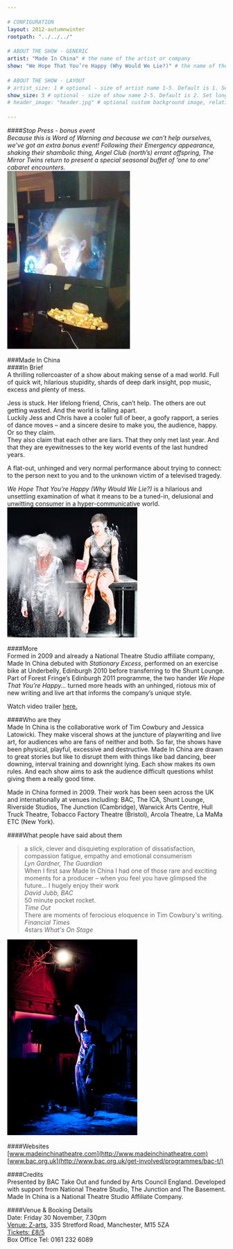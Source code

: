 ```yaml
---

# CONFIGURATION
layout: 2012-autumnwinter
rootpath: "../../../"

# ABOUT THE SHOW - GENERIC
artist: "Made In China" # the name of the artist or company
show: "We Hope That You’re Happy (Why Would We Lie?)" # the name of the show

# ABOUT THE SHOW - LAYOUT
# artist_size: 1 # optional - size of artist name 1-5. Default is 1. Set longer names to lower values
show_size: 3 # optional - size of show name 2-5. Default is 2. Set longer names to lower values
# header_image: "header.jpg" # optional custom background image, relative to current page

---
```


####*Stop Press - bonus event*    
*Because this is Word of Warning and because we can't help ourselves, we've got an extra bonus event!  Following their Emergency appearance, shaking their shambolic thing, Angel Club (north’s) errant offspring, The Mirror Twins return to present a special seasonal buffet of ‘one to one’ cabaret encounters.*    
![Mirror Twins](ACN1.jpg) 
  
###Made In China    
####In Brief    
A thrilling rollercoaster of a show about making sense of a mad world. Full of quick wit, hilarious stupidity, shards of deep dark insight, pop music, excess and plenty of mess.           

Jess is stuck. Her lifelong friend, Chris, can’t help. The others are out getting wasted. And the world is falling apart.          
Luckily Jess and Chris have a cooler full of beer, a goofy rapport, a series of dance moves – and a sincere desire to make you, the audience, happy.            
Or so they claim.           
They also claim that each other are liars. That they only met last year. And that they are eyewitnesses to the key world events of the last hundred years.                          

A flat-out, unhinged and very normal performance about trying to connect: to the person next to you and to the unknown victim of a televised tragedy.        

*We Hope That You’re Happy (Why Would We Lie?)* is a hilarious and unsettling examination of what it means to be a tuned-in, delusional and unwitting consumer in a hyper-communicative world.    
![We Hope That You're Happy](Made-In-China_0134.jpg)    


####More    
Formed in 2009 and already a National Theatre Studio affiliate company, Made In China debuted with *Stationary Excess*, performed on an exercise bike at Underbelly, Edinburgh 2010 before transferring to the Shunt Lounge.  Part of Forest Fringe’s Edinburgh 2011 programme, the two hander *We Hope That You’re Happy…* turned more heads with an unhinged, riotous mix of new writing and live art that informs the company’s unique style.   

Watch video trailer [here.](http://vimeo.com/30622699)    


####Who are they    
Made In China is the collaborative work of Tim Cowbury and Jessica Latowicki. They make visceral shows at the juncture of playwriting and live art, for audiences who are fans of neither and both. So far, the shows have been physical, playful, excessive and destructive. Made In China are drawn to great stories but like to disrupt them with things like bad dancing, beer downing, interval training and downright lying. Each show makes its own rules. And each show aims to ask the audience difficult questions whilst giving them a really good time.         

Made in China formed in 2009. Their work has been seen across the UK and internationally at venues including: BAC, The ICA, Shunt Lounge, Riverside Studios, The Junction (Cambridge), Warwick Arts Centre, Hull Truck Theatre, Tobacco Factory Theatre (Bristol), Arcola Theatre, La MaMa ETC (New York).
    

####What people have said about them    
>a slick, clever and disquieting exploration of dissatisfaction, compassion fatigue, empathy and emotional consumerism<br>*Lyn Gardner, The Guardian*            
>When I first saw Made In China I had one of those rare and exciting moments for a producer – when you feel you have glimpsed the future… I hugely enjoy their work<br>*David Jubb, BAC*            
>50 minute pocket rocket.<br>*Time Out*            
>There are moments of ferocious eloquence in Tim Cowbury's writing.<br>*Financial Times*            
>4stars *What's On Stage*    

![We Hope That You're Happy](wehopethat.jpg)    

####Websites    
[www.madeinchinatheatre.com](http://www.madeinchinatheatre.com)    
[www.bac.org.uk](http://www.bac.org.uk/get-involved/programmes/bac-t/)
      
####Credits     
Presented by BAC Take Out and funded by Arts Council England. Developed with support from National Theatre Studio, The Junction and The Basement.     
Made In China is a National Theatre Studio Affiliate Company.   

####Venue & Booking Details    
Date: Friday 30 November, 7.30pm    
[Venue: Z-arts](http://www.z-arts.org/about-us/getting-here/), 335 Stretford Road, Manchester, M15 5ZA    
[Tickets: £8/5](http://www.z-arts.org/events/word-of-warning-30-nov/)    
Box Office Tel: 0161 232 6089    
